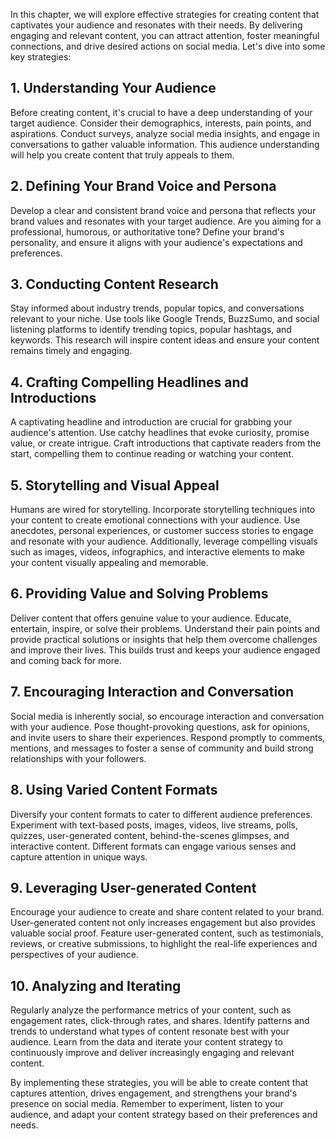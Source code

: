 
In this chapter, we will explore effective strategies for creating content that captivates your audience and resonates with their needs. By delivering engaging and relevant content, you can attract attention, foster meaningful connections, and drive desired actions on social media. Let's dive into some key strategies:

**1. Understanding Your Audience**
----------------------------------

Before creating content, it's crucial to have a deep understanding of your target audience. Consider their demographics, interests, pain points, and aspirations. Conduct surveys, analyze social media insights, and engage in conversations to gather valuable information. This audience understanding will help you create content that truly appeals to them.

**2. Defining Your Brand Voice and Persona**
--------------------------------------------

Develop a clear and consistent brand voice and persona that reflects your brand values and resonates with your target audience. Are you aiming for a professional, humorous, or authoritative tone? Define your brand's personality, and ensure it aligns with your audience's expectations and preferences.

**3. Conducting Content Research**
----------------------------------

Stay informed about industry trends, popular topics, and conversations relevant to your niche. Use tools like Google Trends, BuzzSumo, and social listening platforms to identify trending topics, popular hashtags, and keywords. This research will inspire content ideas and ensure your content remains timely and engaging.

**4. Crafting Compelling Headlines and Introductions**
------------------------------------------------------

A captivating headline and introduction are crucial for grabbing your audience's attention. Use catchy headlines that evoke curiosity, promise value, or create intrigue. Craft introductions that captivate readers from the start, compelling them to continue reading or watching your content.

**5. Storytelling and Visual Appeal**
-------------------------------------

Humans are wired for storytelling. Incorporate storytelling techniques into your content to create emotional connections with your audience. Use anecdotes, personal experiences, or customer success stories to engage and resonate with your audience. Additionally, leverage compelling visuals such as images, videos, infographics, and interactive elements to make your content visually appealing and memorable.

**6. Providing Value and Solving Problems**
-------------------------------------------

Deliver content that offers genuine value to your audience. Educate, entertain, inspire, or solve their problems. Understand their pain points and provide practical solutions or insights that help them overcome challenges and improve their lives. This builds trust and keeps your audience engaged and coming back for more.

**7. Encouraging Interaction and Conversation**
-----------------------------------------------

Social media is inherently social, so encourage interaction and conversation with your audience. Pose thought-provoking questions, ask for opinions, and invite users to share their experiences. Respond promptly to comments, mentions, and messages to foster a sense of community and build strong relationships with your followers.

**8. Using Varied Content Formats**
-----------------------------------

Diversify your content formats to cater to different audience preferences. Experiment with text-based posts, images, videos, live streams, polls, quizzes, user-generated content, behind-the-scenes glimpses, and interactive content. Different formats can engage various senses and capture attention in unique ways.

**9. Leveraging User-generated Content**
----------------------------------------

Encourage your audience to create and share content related to your brand. User-generated content not only increases engagement but also provides valuable social proof. Feature user-generated content, such as testimonials, reviews, or creative submissions, to highlight the real-life experiences and perspectives of your audience.

**10. Analyzing and Iterating**
-------------------------------

Regularly analyze the performance metrics of your content, such as engagement rates, click-through rates, and shares. Identify patterns and trends to understand what types of content resonate best with your audience. Learn from the data and iterate your content strategy to continuously improve and deliver increasingly engaging and relevant content.

By implementing these strategies, you will be able to create content that captures attention, drives engagement, and strengthens your brand's presence on social media. Remember to experiment, listen to your audience, and adapt your content strategy based on their preferences and needs.
